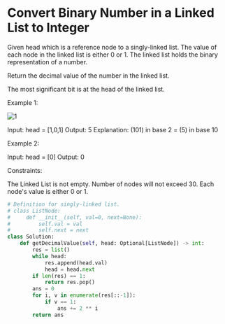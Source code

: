 # Convert Binary Number in a Linked List to Integer

Given head which is a reference node to a singly-linked list. The value of each node in the linked list is either 0 or 1. The linked list holds the binary representation of a number.

Return the decimal value of the number in the linked list.

The most significant bit is at the head of the linked list.

Example 1:

![1](https://assets.leetcode.com/uploads/2019/12/05/graph-1.png)

Input: head = [1,0,1]
Output: 5
Explanation: (101) in base 2 = (5) in base 10

Example 2:

Input: head = [0]
Output: 0

Constraints:

The Linked List is not empty.
Number of nodes will not exceed 30.
Each node's value is either 0 or 1.

```python
# Definition for singly-linked list.
# class ListNode:
#     def __init__(self, val=0, next=None):
#         self.val = val
#         self.next = next
class Solution:
    def getDecimalValue(self, head: Optional[ListNode]) -> int:
        res = list()
        while head:
            res.append(head.val)
            head = head.next
        if len(res) == 1:
            return res.pop()
        ans = 0
        for i, v in enumerate(res[::-1]):
            if v == 1:
                ans += 2 ** i
        return ans
```
